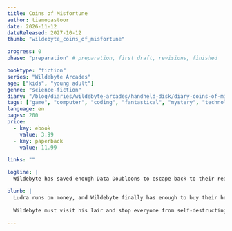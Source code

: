 ```yaml
---
title: Coins of Misfortune
author: tiamopastoor
date: 2026-11-12
dateReleased: 2027-10-12
thumb: "wildebyte_coins_of_misfortune"

progress: 0
phase: "preparation" # preparation, first draft, revisions, finished

booktype: "fiction"
series: "Wildebyte Arcades"
age: ["kids", "young adult"] 
genre: "science-fiction"
diary: "/blog/diaries/wildebyte-arcades/handheld-disk/diary-coins-of-misfortune/"
tags: ["game", "computer", "coding", "fantastical", "mystery", "technology", "adventure"]
language: en
pages: 200
price:
  - key: ebook
    value: 3.99
  - key: paperback
    value: 11.99

links: ""

logline: |
  Wildebyte has saved enough Data Doubloons to escape back to their real life. Until all money is swallowed by the evil Coin Crackler and his casino empire. As they infiltrate his lair to prevent Ludra's collapse, the enemy tempts him with endless riches if he does the exact opposite.

blurb: |
  Ludra runs on money, and Wildebyte finally has enough to buy their help in escaping back to their real life. Until everyone's money is swallowed by the Crackler of Coins and his empire of dice, card and other lucky games. 
  
  Wildebyte must visit his lair and stop everyone from self-destructing Ludra, but their foe is clever and tempts them with endless riches if he does none of that. Quite the opposite, in fact.

---
```


